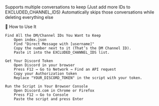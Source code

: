 Supports multiple conversations to keep (Just add more IDs to EXCLUDED_CHANNEL_IDS)
 Automatically skips those conversations while deleting everything else


🔹 How to Use It

    Find All the DM/Channel IDs You Want to Keep
        Open index.json
        Find "Direct Message with [username]"
        Copy the number next to it (That’s the DM Channel ID).
        Paste it into the EXCLUDED_CHANNEL_IDS list.

    Get Your Discord Token
        Open Discord in your browser
        Press F12 → Go to Network → Find an API request
        Copy your Authorization token
        Replace "YOUR_DISCORD_TOKEN" in the script with your token.

    Run the Script in Your Browser Console
        Open Discord.com in Chrome or Firefox
        Press F12 → Go to Console
        Paste the script and press Enter
